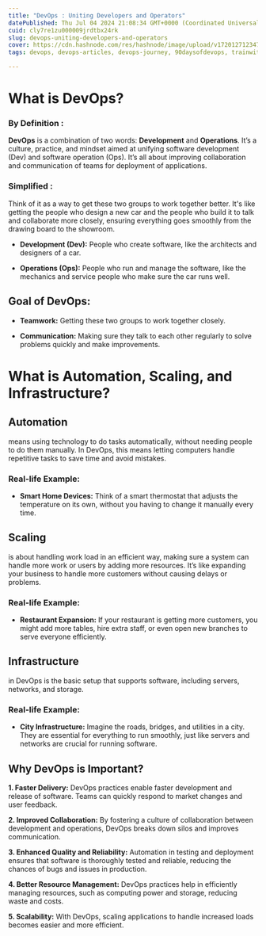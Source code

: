 ```yaml
---
title: "DevOps : Uniting Developers and Operators"
datePublished: Thu Jul 04 2024 21:08:34 GMT+0000 (Coordinated Universal Time)
cuid: cly7re1zu000009jrdtbx24rk
slug: devops-uniting-developers-and-operators
cover: https://cdn.hashnode.com/res/hashnode/image/upload/v1720127123471/9eaf49db-4cdc-4053-862e-0b471687ae95.jpeg
tags: devops, devops-articles, devops-journey, 90daysofdevops, trainwithshubham, tws, devopscommunity

---
```


# What is DevOps?

### By Definition :

**DevOps** is a combination of two words: **Development** and **Operations**. It’s a culture, practice, and mindset aimed at unifying software development (Dev) and software operation (Ops). It’s all about improving collaboration and communication of teams for deployment of applications.

### Simplified :

Think of it as a way to get these two groups to work together better. It's like getting the people who design a new car and the people who build it to talk and collaborate more closely, ensuring everything goes smoothly from the drawing board to the showroom.

* **Development (Dev):** People who create software, like the architects and designers of a car.
    
* **Operations (Ops):** People who run and manage the software, like the mechanics and service people who make sure the car runs well.
    

## Goal of DevOps:

* **Teamwork:** Getting these two groups to work together closely.
    
* **Communication:** Making sure they talk to each other regularly to solve problems quickly and make improvements.
    

# What is Automation, Scaling, and Infrastructure?

## **Automation**

means using technology to do tasks automatically, without needing people to do them manually. In DevOps, this means letting computers handle repetitive tasks to save time and avoid mistakes.

### Real-life Example:

* **Smart Home Devices:** Think of a smart thermostat that adjusts the temperature on its own, without you having to change it manually every time.
    

## **Scaling**

is about handling work load in an efficient way, making sure a system can handle more work or users by adding more resources. It’s like expanding your business to handle more customers without causing delays or problems.

### Real-life Example:

* **Restaurant Expansion:** If your restaurant is getting more customers, you might add more tables, hire extra staff, or even open new branches to serve everyone efficiently.
    

## **Infrastructure**

in DevOps is the basic setup that supports software, including servers, networks, and storage.

### Real-life Example:

* **City Infrastructure:** Imagine the roads, bridges, and utilities in a city. They are essential for everything to run smoothly, just like servers and networks are crucial for running software.
    

## Why DevOps is Important?

**1\. Faster Delivery:** DevOps practices enable faster development and release of software. Teams can quickly respond to market changes and user feedback.

**2\. Improved Collaboration:** By fostering a culture of collaboration between development and operations, DevOps breaks down silos and improves communication.

**3\. Enhanced Quality and Reliability:** Automation in testing and deployment ensures that software is thoroughly tested and reliable, reducing the chances of bugs and issues in production.

**4\. Better Resource Management:** DevOps practices help in efficiently managing resources, such as computing power and storage, reducing waste and costs.

**5\. Scalability:** With DevOps, scaling applications to handle increased loads becomes easier and more efficient.